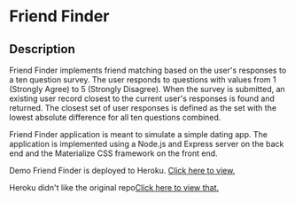 # Friend Finder

## Description
Friend Finder implements friend matching based on the user's responses to a ten question survey. The user responds to questions with values from 1 (Strongly Agree) to 5 (Strongly Disagree). When the survey is submitted, an existing user record closest to the current user's responses is found and returned. The closest set of user responses is defined as the set with the lowest absolute difference for all ten questions combined.

Friend Finder application is meant to simulate a simple dating app. The application is implemented using a Node.js and Express server on the back end and the Materialize CSS framework on the front end.

Demo
Friend Finder is deployed to Heroku. [Click here to view.](https://shielded-refuge-63421.herokuapp.com/)

Heroku didn't like the original repo[Click here to view that.](https://github.com/mggude/Friend-Finder)